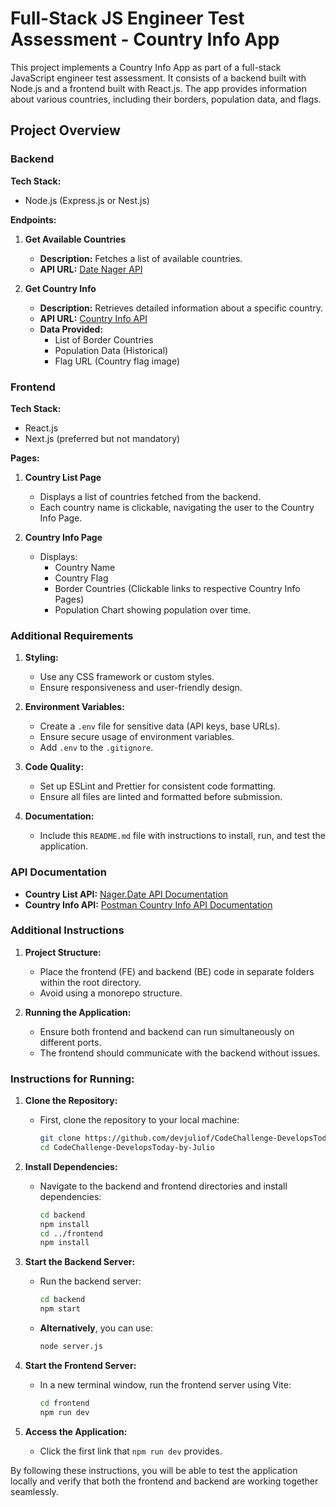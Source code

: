 # Full-Stack JS Engineer Test Assessment - Country Info App

This project implements a Country Info App as part of a full-stack JavaScript engineer test assessment. It consists of a backend built with Node.js and a frontend built with React.js. The app provides information about various countries, including their borders, population data, and flags.

## Project Overview

### Backend

**Tech Stack:**

- Node.js (Express.js or Nest.js)

**Endpoints:**

1. **Get Available Countries**

   - **Description:** Fetches a list of available countries.
   - **API URL:** [Date Nager API](https://date.nager.at/api/v3/AvailableCountries)

2. **Get Country Info**
   - **Description:** Retrieves detailed information about a specific country.
   - **API URL:** [Country Info API](https://date.nager.at/api/v3/CountryInfo/UA)
   - **Data Provided:**
     - List of Border Countries
     - Population Data (Historical)
     - Flag URL (Country flag image)

### Frontend

**Tech Stack:**

- React.js
- Next.js (preferred but not mandatory)

**Pages:**

1. **Country List Page**

   - Displays a list of countries fetched from the backend.
   - Each country name is clickable, navigating the user to the Country Info Page.

2. **Country Info Page**
   - Displays:
     - Country Name
     - Country Flag
     - Border Countries (Clickable links to respective Country Info Pages)
     - Population Chart showing population over time.

### Additional Requirements

1. **Styling:**

   - Use any CSS framework or custom styles.
   - Ensure responsiveness and user-friendly design.

2. **Environment Variables:**

   - Create a `.env` file for sensitive data (API keys, base URLs).
   - Ensure secure usage of environment variables.
   - Add `.env` to the `.gitignore`.

3. **Code Quality:**

   - Set up ESLint and Prettier for consistent code formatting.
   - Ensure all files are linted and formatted before submission.

4. **Documentation:**
   - Include this `README.md` file with instructions to install, run, and test the application.

### API Documentation

- **Country List API:** [Nager.Date API Documentation](https://date.nager.at/swagger/index.html)
- **Country Info API:** [Postman Country Info API Documentation](https://documenter.getpostman.com/view/1134062/T1LJjU52)

### Additional Instructions

1. **Project Structure:**

   - Place the frontend (FE) and backend (BE) code in separate folders within the root directory.
   - Avoid using a monorepo structure.

2. **Running the Application:**
   - Ensure both frontend and backend can run simultaneously on different ports.
   - The frontend should communicate with the backend without issues.

### Instructions for Running:

1. **Clone the Repository:**

   - First, clone the repository to your local machine:
     ```bash
     git clone https://github.com/devjuliof/CodeChallenge-DevelopsToday-by-Julio.git
     cd CodeChallenge-DevelopsToday-by-Julio
     ```

2. **Install Dependencies:**

   - Navigate to the backend and frontend directories and install dependencies:
     ```bash
     cd backend
     npm install
     cd ../frontend
     npm install
     ```

3. **Start the Backend Server:**

   - Run the backend server:
     ```bash
     cd backend
     npm start
     ```
   - **Alternatively**, you can use:
     ```bash
     node server.js
     ```

4. **Start the Frontend Server:**

   - In a new terminal window, run the frontend server using Vite:
     ```bash
     cd frontend
     npm run dev
     ```

5. **Access the Application:**
   - Click the first link that `npm run dev` provides.

By following these instructions, you will be able to test the application locally and verify that both the frontend and backend are working together seamlessly.
